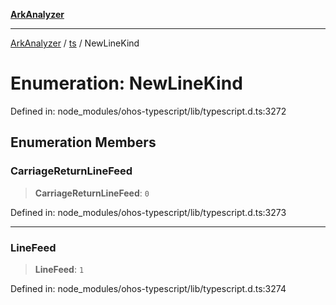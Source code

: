 [**ArkAnalyzer**](../../../../README.md)

***

[ArkAnalyzer](../../../../globals.md) / [ts](../README.md) / NewLineKind

# Enumeration: NewLineKind

Defined in: node\_modules/ohos-typescript/lib/typescript.d.ts:3272

## Enumeration Members

### CarriageReturnLineFeed

> **CarriageReturnLineFeed**: `0`

Defined in: node\_modules/ohos-typescript/lib/typescript.d.ts:3273

***

### LineFeed

> **LineFeed**: `1`

Defined in: node\_modules/ohos-typescript/lib/typescript.d.ts:3274
